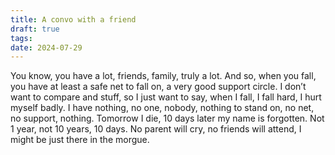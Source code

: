 ```yaml
---
title: A convo with a friend
draft: true
tags: 
date: 2024-07-29
---
```

You know, you have a lot, friends, family, truly a lot. And so, when you fall, you have at least a safe net to fall on, a very good support circle. I don’t want to compare and stuff, so I just want to say, when I fall, I fall hard, I hurt myself badly. I have nothing, no one, nobody, nothing to stand on, no net, no support, nothing. Tomorrow I die, 10 days later my name is forgotten. Not 1 year, not 10 years, 10 days. No parent will cry, no friends will attend, I might be just there in the morgue.